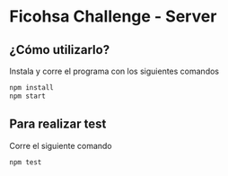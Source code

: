 # Ficohsa Challenge - Server

## ¿Cómo utilizarlo?

Instala y corre el programa con los siguientes comandos

```sh
npm install
npm start
```

## Para realizar test
Corre el siguiente comando

```sh
npm test
```